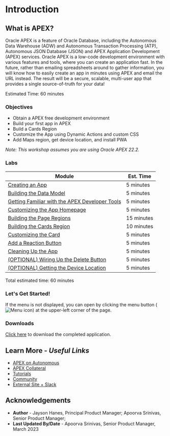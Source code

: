 # Introduction

## **What is APEX?**
Oracle APEX is a feature of Oracle Database, including the Autonomous Data Warehouse (ADW) and Autonomous Transaction Processing (ATP), Autonomous JSON Database (JSON) and APEX Application Development (APEX) services. Oracle APEX is a low-code development environment with various features and tools, where you can create an application fast. In the future, rather than emailing spreadsheets around to gather information, you will know how to easily create an app in minutes using APEX and email the URL instead. The result will be a secure, scalable, multi-user app that provides a single source-of-truth for your data!

Estimated Time: 60 minutes

### Objectives

* Obtain a APEX free development environment
* Build your first app in APEX
* Build a Cards Region
* Customize the App using Dynamic Actions and custom CSS
* Add Maps region, get device location, and install PWA

*Note: This workshop assumes you are using Oracle APEX 22.2.*

### Labs

| Module | Est. Time |
| --- | --- |
| [Creating an App](?lab=1-create-the-app) | 5 minutes |
| [Building the Data Model](?lab=2-build-data-model) | 5 minutes |
| [Getting Familiar with the APEX Developer Tools](?lab=3-familiarize-with-devtools) | 5 minutes |
| [Customizing the App Homepage](?lab=4-customize-app-homepage) | 5 minutes |
| [Building the Page Regions](?lab=5-build-page-region) | 15 minutes |
| [Building the Cards Region](?lab=6-build-cards-region) | 10 minutes |
| [Customizing the Card](?lab=7-customize-the-card) | 5 minutes |
| [Add a Reaction Button](?lab=8-add-reaction-button) | 5 minutes |
| [Cleaning Up the App](?lab=9-clean-up) | 5 minutes |
| [(OPTIONAL) Wiring Up the Delete Button](?lab=10-wire-up-delete-button) | 5 minutes|
| [(OPTIONAL) Getting the Device Location](?lab=11-get-device-location) | 5 minutes |
Total estimated time: 60 minutes

### **Let's Get Started!**

If the menu is not displayed, you can open by clicking the menu button (![Menu icon](./images/menu-button.png)) at the upper-left corner of the page.

### Downloads

[Click here](files/<insert_filename>.sql) to download the completed application.

## Learn More - *Useful Links*

- [APEX on Autonomous](https://apex.oracle.com/autonomous)
- [APEX Collateral](https://www.oracle.com/database/technologies/appdev/apex/collateral.html)
- [Tutorials](https://apex.oracle.com/en/learn/tutorials)
- [Community](https://apex.oracle.com/community)
- [External Site + Slack](http://apex.world)

## **Acknowledgements**

 - **Author** - Jayson Hanes, Principal Product Manager; Apoorva Srinivas, Senior Product Manager; 
 - **Last Updated By/Date** - Apoorva Srinivas, Senior Product Manager, March 2023